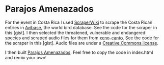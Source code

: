 Parajos Amenazados
==================

For the event in Costa Rica I used [ScraperWiki](https://scraperwiki.com) to scrape the Costa Rican entries in [Avibase](http://avibase.bsc-eoc.org), the world bird database. See the code for the scraper in this [gist]. I then selected the threatened, vulnerable and endangered species and scraped audio files for them from [xeno-canto](http://xeno-canto.org). See the code for the scraper in this [gist]. Audio files are under a [Creative Commons license](http://creativecommons.org/licenses/by-nc-sa/3.0/). 

I then built [Parajos Amenazados](). Feel free to copy the code in index.html and remix your own!